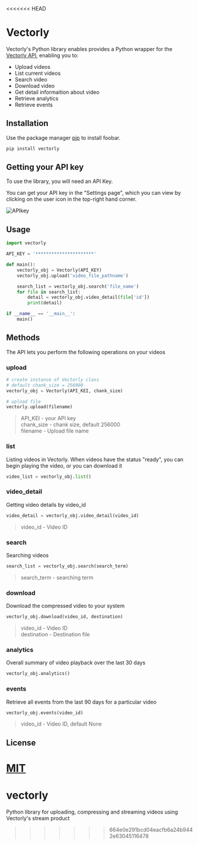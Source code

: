 <<<<<<< HEAD
# Vectorly

Vectorly's Python library enables provides a Python wrapper for the [Vectorly API](https://vectorly.io/docs/api/),
enabling you to:

* Upload videos
* List current videos
* Search video
* Download video
* Get detail informaition about video
* Retrieve analytics
* Retrieve events
    
## Installation

Use the package manager [pip](https://pip.pypa.io/en/stable/) to install foobar.

```bash
pip install vectorly
```

## Getting your API key

To use the library, you will need an API Key. 

You can get your API key in the "Settings page", which you can view by clicking on the user icon in the top-right hand corner. 

![APIkey](https://vectorly.io/docs/img/apikey.png) 


## Usage
```python
import vectorly

API_KEY = '**********************'

def main():
    vectorly_obj = Vectorly(API_KEY)
    vectorly_obj.upload('video_file_pathname')

    search_list = vectorly_obj.search('file_name')
    for file in search_list:
        detail = vectorly_obj.video_detail(file['id'])
        print(detail)

if __name__ == '__main__':
    main()

```

## Methods
The API lets you perform the following operations on your videos

### upload
```python
# create instance of Vectorly class
# default chank_size = 256000
vectorly_obj = Vectorly(API_KEI, chank_size)

# upload file 
vectorly.upload(filename)
```
>API_KEI - your API key  
>chank_size - chank size, default 256000  
>filename - Upload file name

### list
Listing videos in Vectorly.
When videos have the status "ready", you can begin playing the video, or you can download it

```python
video_list = vectorly_obj.list()

```

### video_detail
Getting video details by video_id
```python
video_detail = vectorly_obj.video_detail(video_id)
```
>video_id - Video ID

### search
Searching videos
```python
search_list = vectorly_obj.search(search_term)
```
>search_term - searching term

### download
Download the compressed video to your system
```python
vectorly_obj.download(video_id, destination)
```
>video_id - Video ID  
>destination - Destination file

### analytics
Overall summary of video playback over the last 30 days
```python
vectorly_obj.analytics()
```

### events
Retrieve all events from the last 90 days for a particular video
```python
vectorly_obj.events(video_id)
```
>video_id - Video ID, default None

## License
[MIT](https://choosealicense.com/licenses/mit/)
=======
# vectorly
Python library for uploading, compressing and streaming videos using Vectorly's stream product


>>>>>>> 664e0e291bcd04eacfb6a24b9442e63045116478
